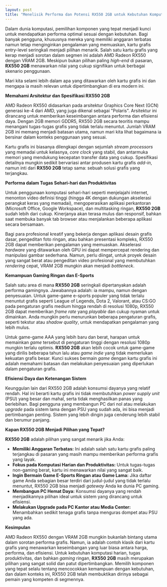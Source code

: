 ```yaml
---
layout: post
title: "Menelisik Performa dan Potensi RX550 2GB untuk Kebutuhan Komputasi Harian"
---
```


Dalam dunia komputasi, pemilihan komponen yang tepat menjadi kunci untuk mendapatkan performa optimal sesuai dengan kebutuhan. Bagi banyak pengguna, khususnya mereka yang memiliki anggaran terbatas namun tetap menginginkan pengalaman yang memuaskan, kartu grafis entry-level seringkali menjadi pilihan menarik. Salah satu kartu grafis yang kerap menjadi sorotan dalam segmen ini adalah AMD Radeon RX550 dengan VRAM 2GB. Meskipun bukan pilihan paling *high-end* di pasaran, **RX550 2GB** menawarkan nilai yang cukup signifikan untuk berbagai skenario penggunaan.

Mari kita selami lebih dalam apa yang ditawarkan oleh kartu grafis ini dan mengapa ia masih relevan untuk dipertimbangkan di era modern ini.

**Memahami Arsitektur dan Spesifikasi RX550 2GB**

AMD Radeon RX550 didasarkan pada arsitektur Graphics Core Next (GCN) generasi ke-4 dari AMD, yang juga dikenal sebagai "Polaris". Arsitektur ini dirancang untuk memberikan keseimbangan antara performa dan efisiensi daya. Dengan 2GB memori GDDR5, RX550 2GB secara teoritis mampu menangani tugas-tugas grafis yang tidak terlalu menuntut. Jumlah VRAM 2GB ini memang menjadi batasan utama, namun mari kita lihat bagaimana ia bersinar dalam konteks penggunaan yang sesuai.

Kartu grafis ini biasanya dilengkapi dengan sejumlah *stream processors* yang memadai untuk kelasnya, *core clock* yang stabil, dan antarmuka memori yang mendukung kecepatan transfer data yang cukup. Spesifikasi detailnya mungkin sedikit bervariasi antar produsen kartu grafis *add-in*, namun inti dari **RX550 2GB** tetap sama: sebuah solusi grafis yang terjangkau.

**Performa dalam Tugas Sehari-hari dan Produktivitas**

Untuk penggunaan komputasi sehari-hari seperti menjelajahi internet, menonton video definisi tinggi (hingga 4K dengan dukungan akselerasi perangkat keras yang memadai), mengoperasikan aplikasi perkantoran (Microsoft Office, Google Workspace), dan multitasking ringan, **RX550 2GB** sudah lebih dari cukup. Kinerjanya akan terasa mulus dan responsif, bahkan saat membuka banyak tab browser atau menjalankan beberapa aplikasi secara bersamaan.

Bagi para profesional kreatif yang bekerja dengan aplikasi desain grafis dasar, pengeditan foto ringan, atau bahkan presentasi kompleks, RX550 2GB dapat memberikan pengalaman yang memuaskan. Akselerasi *hardware* yang ditawarkan oleh GPU ini dapat mempercepat rendering dan manipulasi gambar sederhana. Namun, perlu diingat, untuk proyek desain yang sangat berat atau pengeditan video profesional yang membutuhkan *rendering* cepat, VRAM 2GB mungkin akan menjadi *bottleneck*.

**Kemampuan Gaming Ringan dan E-Sports**

Salah satu area di mana **RX550 2GB** seringkali dipertanyakan adalah performa gamingnya. Jawabannya adalah: ia mampu, namun dengan penyesuaian. Untuk game-game e-sports populer yang tidak terlalu menuntut grafis seperti League of Legends, Dota 2, Valorant, atau CS:GO pada pengaturan grafis medium hingga rendah di resolusi 1080p, RX550 2GB dapat memberikan *frame rate* yang *playable* dan cukup nyaman untuk dimainkan. Anda mungkin perlu menurunkan beberapa pengaturan grafis, seperti tekstur atau *shadow quality*, untuk mendapatkan pengalaman yang lebih mulus.

Untuk game-game AAA yang lebih baru dan berat, harapan untuk memainkan *game* tersebut di pengaturan tinggi dengan resolusi 1080p mungkin terlalu optimis. **RX550 2GB** akan lebih cocok untuk game-game yang dirilis beberapa tahun lalu atau *game indie* yang tidak memerlukan kekuatan grafis besar. Kunci sukses bermain *game* dengan kartu grafis ini adalah memahami batasan dan melakukan penyesuaian yang diperlukan dalam pengaturan grafis.

**Efisiensi Daya dan Ketenangan Sistem**

Keunggulan lain dari RX550 2GB adalah konsumsi dayanya yang relatif rendah. Hal ini berarti kartu grafis ini tidak membutuhkan *power supply unit* (PSU) yang besar dan mahal, serta tidak menghasilkan panas yang berlebihan. Bagi pengguna yang membangun PC dari nol atau melakukan *upgrade* pada sistem lama dengan PSU yang sudah ada, ini bisa menjadi pertimbangan penting. Sistem yang lebih dingin juga cenderung lebih stabil dan berumur panjang.

**Kapan RX550 2GB Menjadi Pilihan yang Tepat?**

**RX550 2GB** adalah pilihan yang sangat menarik jika Anda:

*   **Memiliki Anggaran Terbatas:** Ini adalah salah satu kartu grafis paling terjangkau di pasaran yang masih mampu memberikan performa grafis yang layak.
*   **Fokus pada Komputasi Harian dan Produktivitas:** Untuk tugas-tugas non-gaming berat, kartu ini menawarkan nilai yang sangat baik.
*   **Ingin Bermain Game E-Sports Ringan atau Game Lama:** Jika daftar game Anda sebagian besar terdiri dari judul-judul yang tidak terlalu menuntut, RX550 2GB bisa menjadi *gateway* Anda ke dunia PC gaming.
*   **Membangun PC Hemat Daya:** Konsumsi dayanya yang rendah menjadikannya pilihan ideal untuk sistem yang dirancang untuk efisiensi.
*   **Melakukan Upgrade pada PC Kantor atau Media Center:** Menambahkan sedikit tenaga grafis tanpa menguras dompet atau PSU yang ada.

**Kesimpulan**

AMD Radeon RX550 dengan VRAM 2GB mungkin bukanlah bintang utama dalam sorotan performa grafis. Namun, ia adalah contoh klasik dari kartu grafis yang menawarkan keseimbangan yang luar biasa antara harga, performa, dan efisiensi. Untuk kebutuhan komputasi harian, tugas produktivitas, dan bahkan *gaming* ringan, **RX550 2GB** masih merupakan pilihan yang sangat solid dan patut dipertimbangkan. Memilih komponen yang tepat selalu tentang mencocokkan kemampuan dengan kebutuhan, dan dalam konteks ini, RX550 2GB telah membuktikan dirinya sebagai pemain yang kompeten di segmennya.
